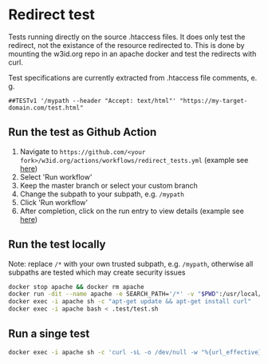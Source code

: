 # Redirect test

Tests running directly on the source .htaccess files. It does only test the redirect, not the existance of the resource redirected to.
This is done by mounting the w3id.org repo in an apache docker and test the redirects with curl.

Test specifications are currently extracted from .htaccess file comments, e. g. 
```
##TESTv1 '/mypath --header "Accept: text/html"' "https://my-target-domain.com/test.html"
```

## Run the test as Github Action
1. Navigate to `https://github.com/<your fork>/w3id.org/actions/workflows/redirect_tests.yml` (example see [here](https://github.com/OpenSemanticWorld/w3id.org/actions/workflows/redirect_tests.yml))
1. Select 'Run workflow'
1. Keep the master branch or select your custom branch
1. Change the subpath to your subpath, e.g. `/mypath`
1. Click 'Run workflow'
1. After completion, click on the run entry to view details (example see [here](https://github.com/OpenSemanticWorld/w3id.org/actions/runs/7224639650/job/19686349546))

## Run the test locally
Note: replace `/*` with your own trusted subpath, e.g. `/mypath`, otherwise all subpaths are tested which may create security issues
```bash
docker stop apache && docker rm apache
docker run -dit --name apache -e SEARCH_PATH='/*' -v "$PWD":/usr/local/apache2/htdocs/ -v "$PWD"/.test/conf/httpd.conf:/usr/local/apache2/conf/httpd.conf httpd:2.4
docker exec -i apache sh -c "apt-get update && apt-get install curl"
docker exec -i apache bash < .test/test.sh
```

## Run a singe test
```bash
docker exec -i apache sh -c 'curl -sL -o /dev/null -w "%{url_effective}\n" --resolve www.w3id.org:80:127.0.0.1 www.w3id.org:80/subpath --header "Accept: application/rdf+xml"'
```

